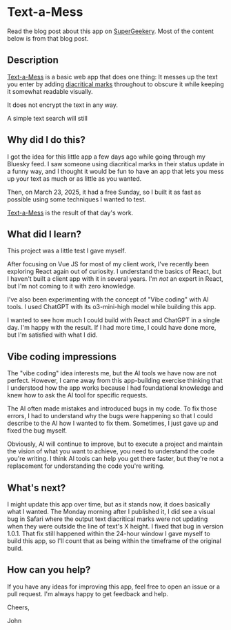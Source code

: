 # Text-a-Mess

Read the blog post about this app on [SuperGeekery](https://supergeekery.com/blog/text-a-mess). Most of the content below is from that blog post.

## Description

[Text-a-Mess](https://text-a-mess.supergeekery.com/) is a basic web app that does one thing: It messes up the text you enter by adding [diacritical marks](https://en.wikipedia.org/wiki/Diacritic) throughout to obscure it while keeping it somewhat readable visually.

It does not encrypt the text in any way.

A simple text search will still

## Why did I do this?

I got the idea for this little app a few days ago while going through my Bluesky feed. I saw someone using diacritical marks in their status update in a funny way, and I thought it would be fun to have an app that lets you mess up your text as much or as little as you wanted.

Then, on March 23, 2025, it had a free Sunday, so I built it as fast as possible using some techniques I wanted to test.

[Text-a-Mess](https://text-a-mess.supergeekery.com/) is the result of that day's work.

## What did I learn?

This project was a little test I gave myself.

After focusing on Vue JS for most of my client work, I've recently been exploring React again out of curiosity. I understand the basics of React, but I haven't built a client app with it in several years. I'm _not_ an expert in React, but I'm not coming to it with zero knowledge.

I've also been experimenting with the concept of "Vibe coding" with AI tools. I used ChatGPT with its o3-mini-high model while building this app.

I wanted to see how much I could build with React and ChatGPT in a single day. I'm happy with the result. If I had more time, I could have done more, but I'm satisfied with what I did.

## Vibe coding impressions

The "vibe coding" idea interests me, but the AI tools we have now are not perfect. However, I came away from this app-building exercise thinking that I understood how the app works because I had foundational knowledge and knew how to ask the AI tool for specific requests.

The AI often made mistakes and introduced bugs in my code. To fix those errors, I had to understand why the bugs were happening so that I could describe to the AI how I wanted to fix them. Sometimes, I just gave up and fixed the bug myself.

Obviously, AI will continue to improve, but to execute a project and maintain the vision of what you want to achieve, you need to understand the code you're writing. I think AI tools can help you get there faster, but they're not a replacement for understanding the code you're writing.

## What's next?

I might update this app over time, but as it stands now, it does basically what I wanted. The Monday morning after I published it, I did see a visual bug in Safari where the output text diacritical marks were not updating when they were outside the line of text's X height. I fixed that bug in version 1.0.1. That fix still happened within the 24-hour window I gave myself to build this app, so I'll count that as being within the timeframe of the original build.

## How can you help?

If you have any ideas for improving this app, feel free to open an issue or a pull request. I'm always happy to get feedback and help.

Cheers,

John
